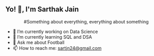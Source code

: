 ## Yo! 👋, I'm Sarthak Jain

<center> #Something about everything, everything about something </center>

- 🔭 I’m currently working on Data Science
- 🌱 I’m currently learning SQL and DSA
- 💬 Ask me about Football
- 📫 How to reach me: sartjn24@gmail.com
